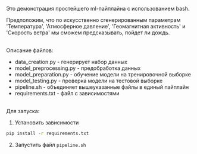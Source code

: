 Это демонстрация простейшего ml-пайплайна с использованием bash.

Предположим, что по искусственно сгенерированным параметрам 'Температура', 'Атмосферное давление', 'Геомагнитная активность' и 'Скорость ветра' мы сможем предсказывать, пойдет ли дождь.
  
<br>
Описание файлов:

* data_creation.py - генерирует набор данных
* model_preprocessing.py - предобработка данных
* model_preparation.py - обучение модели на тренировочной выборке
* model_testing.py - проверка модели на тестовой выборке
* pipeline.sh - объединяет вышеуказанные файлы в единый пайплайн
* requirements.txt - файл с зависимостями

<br>
Для запуска:

1. Установить зависимости 
```bash
pip install -r requirements.txt
```

2. Запустить файл `pipeline.sh`
